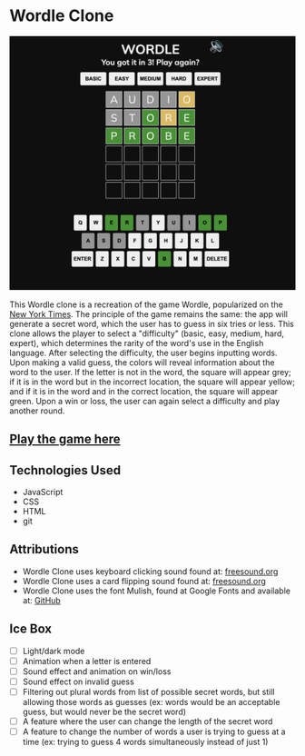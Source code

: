 # Wordle Clone

![A completed game of wordle with a secret word of "probe" guessed in 3 tries](./assets/wordle-screenshot.png)

This Wordle clone is a recreation of the game Wordle, popularized on the [New York Times](https://www.nytimes.com/games/wordle/index.html). The principle of the game remains the same: the app will generate a secret word, which the user has to guess in six tries or less. This clone allows the player to select a "difficulty" (basic, easy, medium, hard, expert), which determines the rarity of the word's use in the English language. After selecting the difficulty, the user begins inputting words. Upon making a valid guess, the colors will reveal information about the word to the user. If the letter is not in the word, the square will appear grey; if it is in the word but in the incorrect location, the square will appear yellow; and if it is in the word and in the correct location, the square will appear green. Upon a win or loss, the user can again select a difficulty and play another round. 

## [Play the game here](https://danielle-wordle-clone.netlify.app/)

## Technologies Used 

- JavaScript
- CSS
- HTML
- git 

## Attributions 

- Wordle Clone uses keyboard clicking sound found at: [freesound.org](https://freesound.org/people/Mcflarben/sounds/523768/)
- Wordle Clone uses a card flipping sound found at: [freesound.org](https://freesound.org/people/Splashdust/sounds/84322/)
- Wordle Clone uses the font Mulish, found at Google Fonts and available at: [GitHub](https://github.com/googlefonts/mulish)

## Ice Box 

- [ ] Light/dark mode 
- [ ] Animation when a letter is entered 
- [ ] Sound effect and animation on win/loss
- [ ] Sound effect on invalid guess 
- [ ] Filtering out plural words from list of possible secret words, but still allowing those words as guesses (ex: words would be an acceptable guess, but would never be the secret word)
- [ ] A feature where the user can change the length of the secret word 
- [ ] A feature to change the number of words a user is trying to guess at a time (ex: trying to guess 4 words simultaneously instead of just 1)